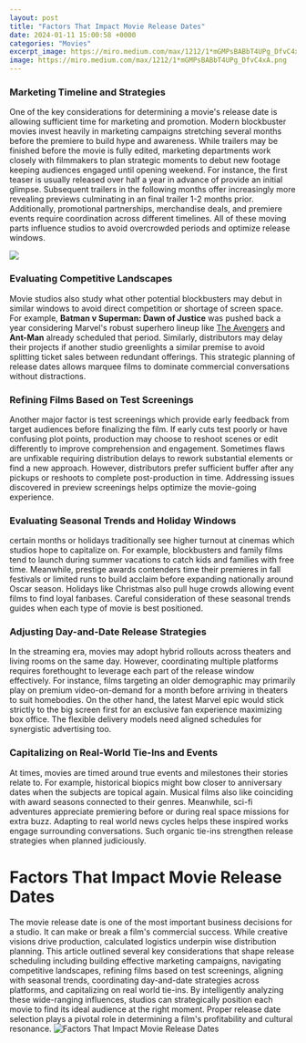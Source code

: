 ```yaml
---
layout: post
title: "Factors That Impact Movie Release Dates"
date: 2024-01-11 15:00:58 +0000
categories: "Movies"
excerpt_image: https://miro.medium.com/max/1212/1*mGMPsBABbT4UPg_DfvC4xA.png
image: https://miro.medium.com/max/1212/1*mGMPsBABbT4UPg_DfvC4xA.png
---
```


### Marketing Timeline and Strategies
One of the key considerations for determining a movie's release date is allowing sufficient time for marketing and promotion. Modern blockbuster movies invest heavily in marketing campaigns stretching several months before the premiere to build hype and awareness. While trailers may be finished before the movie is fully edited, marketing departments work closely with filmmakers to plan strategic moments to debut new footage keeping audiences engaged until opening weekend. 
For instance, the first teaser is usually released over half a year in advance of provide an initial glimpse. Subsequent trailers in the following months offer increasingly more revealing previews culminating in an final trailer 1-2 months prior. Additionally, promotional partnerships, merchandise deals, and premiere events require coordination across different timelines. All of these moving parts influence studios to avoid overcrowded periods and optimize release windows.

![](https://cdn.babysits.com/content/community/community-resources/film-kids-article1/impact-of-movies-infographic.jpg)
### Evaluating Competitive Landscapes  
Movie studios also study what other potential blockbusters may debut in similar windows to avoid direct competition or shortage of screen space. For example, **Batman v Superman: Dawn of Justice** was pushed back a year considering Marvel's robust superhero lineup like [The Avengers](https://store.fi.io.vn/chihuahua3495-t-shirt) and **Ant-Man** already scheduled that period. Similarly, distributors may delay their projects if another studio greenlights a similar premise to avoid splitting ticket sales between redundant offerings. This strategic planning of release dates allows marquee films to dominate commercial conversations without distractions.
### Refining Films Based on Test Screenings
Another major factor is test screenings which provide early feedback from target audiences before finalizing the film. If early cuts test poorly or have confusing plot points, production may choose to reshoot scenes or edit differently to improve comprehension and engagement. Sometimes flaws are unfixable requiring distribution delays to rework substantial elements or find a new approach. However, distributors prefer sufficient buffer after any pickups or reshoots to complete post-production in time. Addressing issues discovered in preview screenings helps optimize the movie-going experience.
### Evaluating Seasonal Trends and Holiday Windows  
certain months or holidays traditionally see higher turnout at cinemas which studios hope to capitalize on. For example, blockbusters and family films tend to launch during summer vacations to catch kids and families with free time. Meanwhile, prestige awards contenders time their premieres in fall festivals or limited runs to build acclaim before expanding nationally around Oscar season. Holidays like Christmas also pull huge crowds allowing event films to find loyal fanbases. Careful consideration of these seasonal trends guides when each type of movie is best positioned.
### Adjusting Day-and-Date Release Strategies
In the streaming era, movies may adopt hybrid rollouts across theaters and living rooms on the same day. However, coordinating multiple platforms requires forethought to leverage each part of the release window effectively. For instance, films targeting an older demographic may primarily play on premium video-on-demand for a month before arriving in theaters to suit homebodies. On the other hand, the latest Marvel epic would stick strictly to the big screen first for an exclusive fan experience maximizing box office. The flexible delivery models need aligned schedules for synergistic advertising too.
### Capitalizing on Real-World Tie-Ins and Events 
At times, movies are timed around true events and milestones their stories relate to. For example, historical biopics might bow closer to anniversary dates when the subjects are topical again. Musical films also like coinciding with award seasons connected to their genres. Meanwhile, sci-fi adventures appreciate premiering before or during real space missions for extra buzz. Adapting to real world news cycles helps these inspired works engage surrounding conversations. Such organic tie-ins strengthen release strategies when planned judiciously.
# Factors That Impact Movie Release Dates
The movie release date is one of the most important business decisions for a studio. It can make or break a film's commercial success. While creative visions drive production, calculated logistics underpin wise distribution planning. This article outlined several key considerations that shape release scheduling including building effective marketing campaigns, navigating competitive landscapes, refining films based on test screenings, aligning with seasonal trends, coordinating day-and-date strategies across platforms, and capitalizing on real world tie-ins. By intelligently analyzing these wide-ranging influences, studios can strategically position each movie to find its ideal audience at the right moment. Proper release date selection plays a pivotal role in determining a film's profitability and cultural resonance.
![Factors That Impact Movie Release Dates](https://miro.medium.com/max/1212/1*mGMPsBABbT4UPg_DfvC4xA.png)